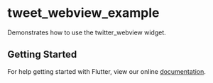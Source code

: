 # tweet_webview_example

Demonstrates how to use the twitter_webview widget.

## Getting Started

For help getting started with Flutter, view our online
[documentation](https://flutter.io/).
